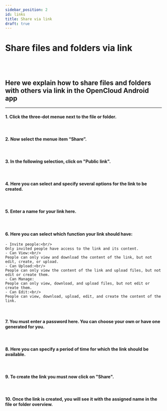 ```yaml
---
sidebar_position: 2
id: links
title: Share via link
draft: true
---
```


# Share files and folders via link
<br/><br/>

## Here we explain how to share files and folders with others via link in the OpenCloud Android app

---

#### 1. Click the three-dot menue next to the file or folder.
<!-- <img src={require("../img/shares/links/three-dot-menue.png").default} alt="three-dot menue" height="400"/> -->
<br/>

#### 2. Now select the menue item “Share”.
<!-- <img src={require("../img/shares/links/sharing-button.png").default} alt="share" height="400"/> -->
<br/>

#### 3. In the following selection, click on "Public link".
<!-- <img src={require("../img/shares/links/create-link-button.png").default} alt="Create link" height="400"/> -->
<br/>

#### 4. Here you can select and specify several options for the link to be created.
<!-- <img src={require("../img/shares/links/create-link-options.png").default} alt="Overview link menue" height="400"/> -->
<br/>

#### 5. Enter a name for your link here.
<!-- <img src={require("../img/shares/links/link-name.png").default} alt="Linkname" height="400"/> -->
<br/>

#### 6. Here you can select which function your link should have:<br/>
<!-- <img src={require("../img/shares/links/sharing-options.png").default} alt="Share options" height="400"/> -->

    - Invite people:<br/>
    Only invited people have access to the link and its content.
    - Can View:<br/>
    People can only view and download the content of the link, but not edit, create, or upload.
    - Can Upload:<br/>
    People can only view the content of the link and upload files, but not edit or create them.
    - Can Manage:
    People can only view, download, and upload files, but not edit or create them.
    - Can Edit:<br/>
    People can view, download, upload, edit, and create the content of the link.
<br/>

#### 7. You must enter a password here. You can choose your own or have one generated for you.
<!-- <img src={require("../img/shares/links/password.png").default} alt="Password" height="400"/> -->
<br/>

#### 8. Here you can specify a period of time for which the link should be available.
<!-- <img src={require("../img/shares/links/expiration-date.png").default} alt="Link expiration date" height="400"/> -->
<br/>

#### 9. To create the link you must now click on "Share".
<!-- <img src={require("../img/shares/links/share-button.png").default} alt="Share" height="400"/> -->
<br/>

#### 10. Once the link is created, you will see it with the assigned name in the file or folder overview.
<!-- <img src={require("../img/shares/links/created-link.png").default} alt="created link" height="400"/> -->

